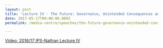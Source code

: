 ```yaml
---
layout: post
title: 'Lecture IV - The Future: Governance, Unintended Consequences and the Redemption of Hope, 17 May 2017'
date: 2017-05-17T00:00:00.000Z
permalink: /media-centre/speeches/the-future-governance-unintended-consequences-and-the-redemption-of-hope/

---
```




[Video: 2016/17 IPS-Nathan Lecture IV](https://lkyspp.nus.edu.sg/news-events/events/details/2016-17-ips-nathan-lectures-lecture-iv-(the-future-governance-unintended-consequences-and-the-redemption-of-hope))
